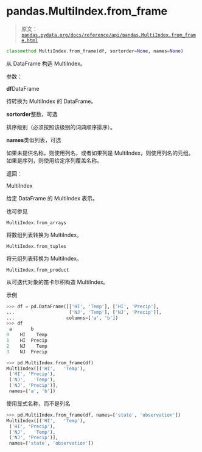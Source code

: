 # pandas.MultiIndex.from_frame

> 原文：[`pandas.pydata.org/docs/reference/api/pandas.MultiIndex.from_frame.html`](https://pandas.pydata.org/docs/reference/api/pandas.MultiIndex.from_frame.html)

```py
classmethod MultiIndex.from_frame(df, sortorder=None, names=None)
```

从 DataFrame 构造 MultiIndex。

参数：

**df**DataFrame

待转换为 MultiIndex 的 DataFrame。

**sortorder**整数，可选

排序级别（必须按照该级别的词典顺序排序）。

**names**类似列表，可选

如果未提供名称，则使用列名，或者如果列是 MultiIndex，则使用列名的元组。如果是序列，则使用给定序列覆盖名称。

返回：

MultiIndex

给定 DataFrame 的 MultiIndex 表示。

也可参见

`MultiIndex.from_arrays`

将数组列表转换为 MultiIndex。

`MultiIndex.from_tuples`

将元组列表转换为 MultiIndex。

`MultiIndex.from_product`

从可迭代对象的笛卡尔积构造 MultiIndex。

示例

```py
>>> df = pd.DataFrame([['HI', 'Temp'], ['HI', 'Precip'],
...                    ['NJ', 'Temp'], ['NJ', 'Precip']],
...                   columns=['a', 'b'])
>>> df
 a       b
0    HI    Temp
1    HI  Precip
2    NJ    Temp
3    NJ  Precip 
```

```py
>>> pd.MultiIndex.from_frame(df)
MultiIndex([('HI',   'Temp'),
 ('HI', 'Precip'),
 ('NJ',   'Temp'),
 ('NJ', 'Precip')],
 names=['a', 'b']) 
```

使用显式名称，而不是列名

```py
>>> pd.MultiIndex.from_frame(df, names=['state', 'observation'])
MultiIndex([('HI',   'Temp'),
 ('HI', 'Precip'),
 ('NJ',   'Temp'),
 ('NJ', 'Precip')],
 names=['state', 'observation']) 
```
